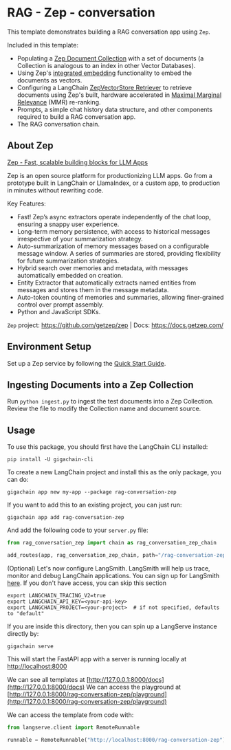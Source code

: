 # RAG - Zep - conversation

This template demonstrates building a RAG conversation app using `Zep`. 

Included in this template:
- Populating a [Zep Document Collection](https://docs.getzep.com/sdk/documents/) with a set of documents (a Collection is analogous to an index in other Vector Databases).
- Using Zep's [integrated embedding](https://docs.getzep.com/deployment/embeddings/) functionality to embed the documents as vectors.
- Configuring a LangChain [ZepVectorStore Retriever](https://docs.getzep.com/sdk/documents/) to retrieve documents using Zep's built, hardware accelerated in [Maximal Marginal Relevance](https://docs.getzep.com/sdk/search_query/) (MMR) re-ranking.
- Prompts, a simple chat history data structure, and other components required to build a RAG conversation app.
- The RAG conversation chain.

## About Zep

[Zep - Fast, scalable building blocks for LLM Apps](https://www.getzep.com/)

Zep is an open source platform for productionizing LLM apps. Go from a prototype built in LangChain or LlamaIndex, or a custom app, to production in minutes without rewriting code.

Key Features:

- Fast! Zep’s async extractors operate independently of the chat loop, ensuring a snappy user experience.
- Long-term memory persistence, with access to historical messages irrespective of your summarization strategy.
- Auto-summarization of memory messages based on a configurable message window. A series of summaries are stored, providing flexibility for future summarization strategies.
- Hybrid search over memories and metadata, with messages automatically embedded on creation.
- Entity Extractor that automatically extracts named entities from messages and stores them in the message metadata.
- Auto-token counting of memories and summaries, allowing finer-grained control over prompt assembly.
- Python and JavaScript SDKs.

`Zep` project: https://github.com/getzep/zep | Docs: https://docs.getzep.com/

## Environment Setup

Set up a Zep service by following the [Quick Start Guide](https://docs.getzep.com/deployment/quickstart/).

## Ingesting Documents into a Zep Collection

Run `python ingest.py` to ingest the test documents into a Zep Collection. Review the file to modify the Collection name and document source.


## Usage

To use this package, you should first have the LangChain CLI installed:

```shell
pip install -U gigachain-cli
```

To create a new LangChain project and install this as the only package, you can do:

```shell
gigachain app new my-app --package rag-conversation-zep
```

If you want to add this to an existing project, you can just run:

```shell
gigachain app add rag-conversation-zep
```

And add the following code to your `server.py` file:
```python
from rag_conversation_zep import chain as rag_conversation_zep_chain

add_routes(app, rag_conversation_zep_chain, path="/rag-conversation-zep")
```

(Optional) Let's now configure LangSmith. 
LangSmith will help us trace, monitor and debug LangChain applications. 
You can sign up for LangSmith [here](https://smith.langchain.com/). 
If you don't have access, you can skip this section


```shell
export LANGCHAIN_TRACING_V2=true
export LANGCHAIN_API_KEY=<your-api-key>
export LANGCHAIN_PROJECT=<your-project>  # if not specified, defaults to "default"
```

If you are inside this directory, then you can spin up a LangServe instance directly by:

```shell
gigachain serve
```

This will start the FastAPI app with a server is running locally at 
[http://localhost:8000](http://localhost:8000)

We can see all templates at [http://127.0.0.1:8000/docs](http://127.0.0.1:8000/docs)
We can access the playground at [http://127.0.0.1:8000/rag-conversation-zep/playground](http://127.0.0.1:8000/rag-conversation-zep/playground)  

We can access the template from code with:

```python
from langserve.client import RemoteRunnable

runnable = RemoteRunnable("http://localhost:8000/rag-conversation-zep")
```